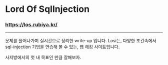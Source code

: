 # Lord Of SqlInjection
### https://los.rubiya.kr/

***
문제를 풀어나가며 실시간으로 정리한 write-up 입니다.
Losi는, 다양한 조건속에서 sql-injection 기법을 연습해 볼 수 있는, 웹 해킹 사이트입니다.

사지방에서의 첫 내 목표인 만큼 잘해보자.